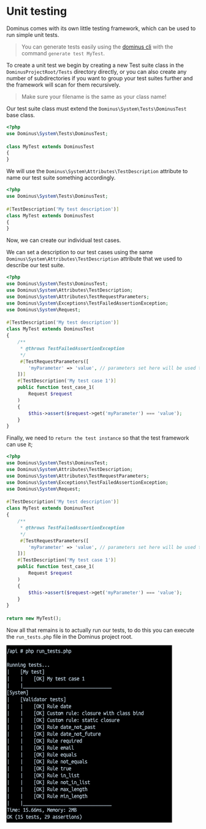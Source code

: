 # Unit testing

Dominus comes with its own little testing framework, which can be used to run simple unit tests.

> You can generate tests easily using the [dominus cli](https://github.com/daniel1919-00/DominusCli) with the command `generate test MyTest`.

To create a unit test we begin by creating a new Test suite class in the `DominusProjectRoot/Tests` directory directly, or you can also create any number of subdirectories if you want to group your test suites further and the framework will scan for them recursively.

> Make sure your filename is the same as your class name!

Our test suite class must extend the `Dominus\System\Tests\DominusTest` base class.

``` php
<?php
use Dominus\System\Tests\DominusTest;

class MyTest extends DominusTest
{
}
```

We will use the `Dominus\System\Attributes\TestDescription` attribute to name our test suite something accordingly.

``` php
<?php
use Dominus\System\Tests\DominusTest;

#[TestDescription('My test description')]
class MyTest extends DominusTest
{
}
```

Now, we can create our individual test cases.

We can set a description to our test cases using the same `Dominus\System\Attributes\TestDescription` attribute that we used to describe our test suite.

``` php
<?php
use Dominus\System\Tests\DominusTest;
use Dominus\System\Attributes\TestDescription;
use Dominus\System\Attributes\TestRequestParameters;
use Dominus\System\Exceptions\TestFailedAssertionException;
use Dominus\System\Request;

#[TestDescription('My test description')]
class MyTest extends DominusTest
{
    /**
     * @throws TestFailedAssertionException
     */
     #[TestRequestParameters([
        'myParameter' => 'value', // parameters set here will be used to populate the Request object
    ])]
    #[TestDescription('My test case 1')]
    public function test_case_1(
        Request $request
    )
    {
        $this->assert($request->get('myParameter') === 'value');
    }
}
```

Finally, we need to `return the test instance` so that the test framework can use it;

``` php
<?php
use Dominus\System\Tests\DominusTest;
use Dominus\System\Attributes\TestDescription;
use Dominus\System\Attributes\TestRequestParameters;
use Dominus\System\Exceptions\TestFailedAssertionException;
use Dominus\System\Request;

#[TestDescription('My test description')]
class MyTest extends DominusTest
{
    /**
     * @throws TestFailedAssertionException
     */
     #[TestRequestParameters([
        'myParameter' => 'value', // parameters set here will be used to populate the Request object
    ])]
    #[TestDescription('My test case 1')]
    public function test_case_1(
        Request $request
    )
    {
        $this->assert($request->get('myParameter') === 'value');
    }
}

return new MyTest();
```

Now all that remains is to actually run our tests, to do this you can execute the `run_tests.php` file in the Dominus project root.

![Unit test command example](img/unit-testing-1.png)